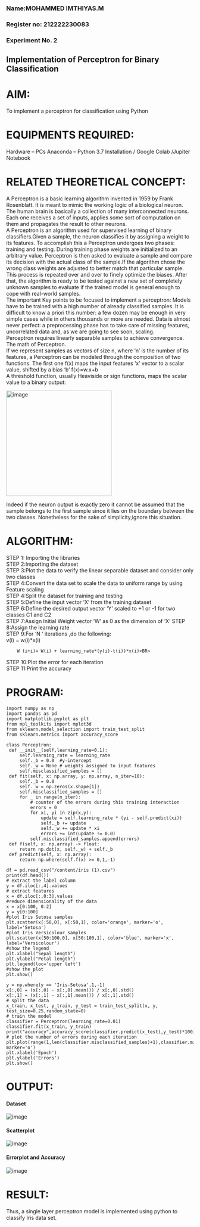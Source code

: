 <H3>Name:MOHAMMED IMTHIYAS.M</H3>
<H3>Register no: 212222230083</H3>
<H3>Experiment No. 2 </H3>

## Implementation of Perceptron for Binary Classification
# AIM:
To implement a perceptron for classification using Python<BR>

# EQUIPMENTS REQUIRED:
Hardware – PCs
Anaconda – Python 3.7 Installation / Google Colab /Jupiter Notebook

# RELATED THEORETICAL CONCEPT:
A Perceptron is a basic learning algorithm invented in 1959 by Frank Rosenblatt. It is meant to mimic the working logic of a biological neuron. The human brain is basically a collection of many interconnected neurons. Each one receives a set of inputs, applies some sort of computation on them and propagates the result to other neurons.<BR>
A Perceptron is an algorithm used for supervised learning of binary classifiers.Given a sample, the neuron classifies it by assigning a weight to its features. To accomplish this a Perceptron undergoes two phases: training and testing. During training phase weights are initialized to an arbitrary value. Perceptron is then asked to evaluate a sample and compare its decision with the actual class of the sample.If the algorithm chose the wrong class weights are adjusted to better match that particular sample. This process is repeated over and over to finely optimize the biases. After that, the algorithm is ready to be tested against a new set of completely unknown samples to evaluate if the trained model is general enough to cope with real-world samples.<BR>
The important Key points to be focused to implement a perceptron:
Models have to be trained with a high number of already classified samples. It is difficult to know a priori this number: a few dozen may be enough in very simple cases while in others thousands or more are needed.
Data is almost never perfect: a preprocessing phase has to take care of missing features, uncorrelated data and, as we are going to see soon, scaling.<BR>
Perceptron requires linearly separable samples to achieve convergence.
The math of Perceptron. <BR>
If we represent samples as vectors of size n, where ‘n’ is the number of its features, a Perceptron can be modeled through the composition of two functions. The first one f(x) maps the input features  ‘x’  vector to a scalar value, shifted by a bias ‘b’
f(x)=w.x+b
 <BR>
A threshold function, usually Heaviside or sign functions, maps the scalar value to a binary output:

 


<img width="283" alt="image" src="https://github.com/Lavanyajoyce/Ex-2--NN/assets/112920679/c6d2bd42-3ec1-42c1-8662-899fa450f483">


Indeed if the neuron output is exactly zero it cannot be assumed that the sample belongs to the first sample since it lies on the boundary between the two classes. Nonetheless for the sake of simplicity,ignore this situation.<BR>


# ALGORITHM:
STEP 1: Importing the libraries<BR>
STEP 2:Importing the dataset<BR>
STEP 3:Plot the data to verify the linear separable dataset and consider only two classes<BR>
STEP 4:Convert the data set to scale the data to uniform range by using Feature scaling<BR>
STEP 4:Split the dataset for training and testing<BR>
STEP 5:Define the input vector ‘X’ from the training dataset<BR>
STEP 6:Define the desired output vector ‘Y’ scaled to +1 or -1 for two classes C1 and C2<BR>
STEP 7:Assign Initial Weight vector ‘W’ as 0 as the dimension of ‘X’
STEP 8:Assign the learning rate<BR>
STEP 9:For ‘N ‘ iterations ,do the following:<BR>
        v(i) = w(i)*x(i)<BR>
         
        W (i+i)= W(i) + learning_rate*(y(i)-t(i))*x(i)<BR>
STEP 10:Plot the error for each iteration <BR>
STEP 11:Print the accuracy<BR>
# PROGRAM:
   ```
import numpy as np
import pandas as pd
import matplotlib.pyplot as plt
from mpl_toolkits import mplot3d
from sklearn.model_selection import train_test_split
from sklearn.metrics import accuracy_score

class Perceptron:
    def __init__(self,learning_rate=0.1):
        self.learning_rate = learning_rate
        self._b = 0.0  #y-intercept
        self._w = None # weights assigned to input features
        self.misclassified_samples = []
    def fit(self, x: np.array, y: np.array, n_iter=10):
        self._b = 0.0
        self._w = np.zeros(x.shape[1])
        self.misclassified_samples = []
        for _ in range(n_iter):
            # counter of the errors during this training interaction
            errors = 0
            for xi, yi in zip(x,y):
                update = self.learning_rate * (yi - self.predict(xi))
                self._b += update
                self._w += update * xi
                errors += int(update != 0.0)
            self.misclassified_samples.append(errors)
    def f(self, x: np.array) -> float:
        return np.dot(x, self._w) + self._b
    def predict(self, x: np.array):
        return np.where(self.f(x) >= 0,1,-1)

df = pd.read_csv("/content/iris (1).csv")
print(df.head())
# extract the label column
y = df.iloc[:,4].values
# extract features
x = df.iloc[:,0:3].values
#reduce dimensionality of the data
x = x[0:100, 0:2]
y = y[0:100]
#plot Iris Setosa samples
plt.scatter(x[:50,0], x[:50,1], color='orange', marker='o', label='Setosa')
#plot Iris Versicolour samples
plt.scatter(x[50:100,0], x[50:100,1], color='blue', marker='x', label='Versicolour')
#show the legend
plt.xlabel("Sepal length")
plt.ylabel("Petal length")
plt.legend(loc='upper left')
#show the plot
plt.show()

y = np.where(y == 'Iris-Setosa',1,-1)
x[:,0] = (x[:,0] - x[:,0].mean()) / x[:,0].std()
x[:,1] = (x[:,1] - x[:,1].mean()) / x[:,1].std()
# split the data
x_train, x_test, y_train, y_test = train_test_split(x, y, test_size=0.25,random_state=0)
# train the model
classifier = Perceptron(learning_rate=0.01)
classifier.fit(x_train, y_train)
print("accuracy",accuracy_score(classifier.predict(x_test),y_test)*100)
# plot the number of errors during each iteration
plt.plot(range(1,len(classifier.misclassified_samples)+1),classifier.misclassified_samples, marker='o')
plt.xlabel('Epoch')
plt.ylabel('Errors')
plt.show()
```

# OUTPUT:
#### Dataset
![image](https://github.com/Lakshmipriya2005/Ex-2--NN/assets/115525361/45c68bde-08f2-43f3-a3df-447c4c23bb71)

#### Scatterplot
![image](https://github.com/Lakshmipriya2005/Ex-2--NN/assets/115525361/230034e0-90c7-4560-908b-272336871751)

#### Errorplot and Accuracy
![image](https://github.com/Lakshmipriya2005/Ex-2--NN/assets/115525361/66ff6a46-f2ff-44c9-835e-62ea9451d409)

 

# RESULT:
 Thus, a single layer perceptron model is implemented using python to classify Iris data set.

 
